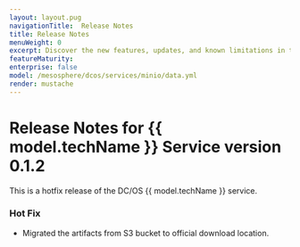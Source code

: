 ```yaml
---
layout: layout.pug
navigationTitle:  Release Notes
title: Release Notes
menuWeight: 0
excerpt: Discover the new features, updates, and known limitations in this release of the Minio Service 
featureMaturity:
enterprise: false
model: /mesosphere/dcos/services/minio/data.yml
render: mustache
---
```


# Release Notes for {{ model.techName }} Service version 0.1.2

This is a hotfix release of the DC/OS {{ model.techName }} service.

### Hot Fix

- Migrated the artifacts from S3 bucket to official download location.